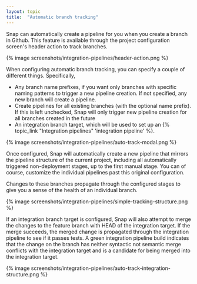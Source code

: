 ```yaml
---
layout: topic
title:  "Automatic branch tracking"
---
```


Snap can automatically create a pipeline for you when you create a branch in Github. This feature is available through the project configuration screen's header action to track branches.

{% image screenshots/integration-pipelines/header-action.png %}

When configuring automatic branch tracking, you can specify a couple of different things. Specifically,

* Any branch name prefixes, if you want only branches with specific naming patterns to trigger a new pipeline creation. If not specified, any new branch will create a pipeline.
* Create pipelines for all existing branches (with the optional name prefix). If this is left unchecked, Snap will only trigger new pipeline creation for all branches created in the future
* An integration branch target, which will be used to set up an  {% topic_link "Integration pipelines" 'integration pipeline' %}.

{% image screenshots/integration-pipelines/auto-track-modal.png %}

Once configured, Snap will automatically create a new pipeline that mirrors the pipeline structure of the current project, including all automatically triggered non-deployment stages, up to the first manual stage. You can of course, customize the individual pipelines past this original configuration.

Changes to these branches propagate through the configured stages to give you a sense of the health of an individual branch.

{% image screenshots/integration-pipelines/simple-tracking-structure.png %}

If an integration branch target is configured, Snap will also attempt to merge the changes to the feature branch with HEAD of the integration target. If the merge succeeds, the merged change is propagated through the integration pipeline to see if it passes tests. A green integration pipeline build indicates that the change on the branch has neither syntactic not semantic merge conflicts with the integration target and is a candidate for being merged into the integration target.

{% image screenshots/integration-pipelines/auto-track-integration-structure.png %}
